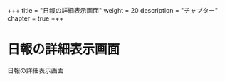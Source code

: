 +++
title = "日報の詳細表示画面"
weight = 20
description = "チャプター"
chapter = true
+++

# 日報の詳細表示画面

日報の詳細表示画面
